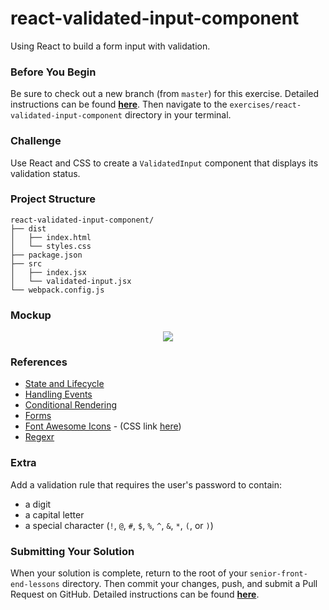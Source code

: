 # react-validated-input-component

Using React to build a form input with validation.

### Before You Begin

Be sure to check out a new branch (from `master`) for this exercise. Detailed instructions can be found [**here**](../../guides/before-each-exercise.md). Then navigate to the `exercises/react-validated-input-component` directory in your terminal.

### Challenge

Use React and CSS to create a `ValidatedInput` component that displays its validation status.

### Project Structure

```shell
react-validated-input-component/
├── dist
│   ├── index.html
│   └── styles.css
├── package.json
├── src
│   ├── index.jsx
│   └── validated-input.jsx
└── webpack.config.js
```

### Mockup

<p align="center">
  <img src="validated-input.png"/>
</p>

### References

- [State and Lifecycle](https://reactjs.org/docs/state-and-lifecycle.html)
- [Handling Events](https://reactjs.org/docs/handling-events.html)
- [Conditional Rendering](https://reactjs.org/docs/conditional-rendering.html)
- [Forms](https://reactjs.org/docs/forms.html)
- [Font Awesome Icons](https://fontawesome.com/icons?d=gallery) - (CSS link [here](https://cdnjs.cloudflare.com/ajax/libs/font-awesome/5.9.0/css/all.css))
- [Regexr](https://regexr.com/)

### Extra

Add a validation rule that requires the user's password to contain:
  - a digit
  - a capital letter
  - a special character (`!`, `@`, `#`, `$`, `%`, `^`, `&`, `*`, `(`, or `)`)

### Submitting Your Solution

When your solution is complete, return to the root of your `senior-front-end-lessons` directory. Then commit your changes, push, and submit a Pull Request on GitHub. Detailed instructions can be found [**here**](../../guides/after-each-exercise.md).
